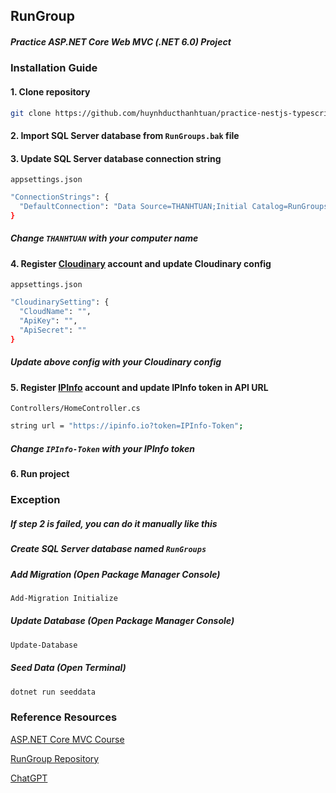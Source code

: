 ## RunGroup

##### Practice ASP.NET Core Web MVC (.NET 6.0) Project

### Installation Guide

#### 1. Clone repository

```bash
git clone https://github.com/huynhducthanhtuan/practice-nestjs-typescript.git
```

#### 2. Import SQL Server database from `RunGroups.bak` file

#### 3. Update SQL Server database connection string

`appsettings.json`

```bash
"ConnectionStrings": {
  "DefaultConnection": "Data Source=THANHTUAN;Initial Catalog=RunGroups;Integrated Security=True;Connect Timeout=30;Encrypt=False;Trust Server Certificate=False;Application Intent=ReadWrite;Multi Subnet Failover=False"
}
```

##### Change `THANHTUAN` with your computer name

#### 4. Register [Cloudinary](https://cloudinary.com/) account and update Cloudinary config

`appsettings.json`

```bash
"CloudinarySetting": {
  "CloudName": "",
  "ApiKey": "",
  "ApiSecret": ""
}
```

##### Update above config with your Cloudinary config

#### 5. Register [IPInfo](https://ipinfo.io/) account and update IPInfo token in API URL

`Controllers/HomeController.cs`

```bash
string url = "https://ipinfo.io?token=IPInfo-Token";
```

##### Change `IPInfo-Token` with your IPInfo token

#### 6. Run project

### Exception

##### If step 2 is failed, you can do it manually like this

##### Create SQL Server database named `RunGroups`

##### Add Migration (Open Package Manager Console)

```bash
Add-Migration Initialize
```

##### Update Database (Open Package Manager Console)

```bash
Update-Database
```

##### Seed Data (Open Terminal)

```bash
dotnet run seeddata
```

### Reference Resources

[ASP.NET Core MVC Course](https://www.youtube.com/playlist?list=PL82C6-O4XrHde_urqhKJHH-HTUfTK6siO/)

[RunGroup Repository](https://github.com/teddysmithdev/RunGroop/)

[ChatGPT](https://chat.openai.com/)
